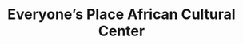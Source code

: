 ---
title: "Everyone’s Place African Cultural Center"
url: /baltimore/everyones-place-african-cultural-center/
shop: gift
---